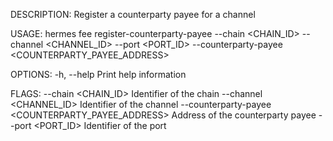 DESCRIPTION:
Register a counterparty payee for a channel

USAGE:
    hermes fee register-counterparty-payee --chain <CHAIN_ID> --channel <CHANNEL_ID> --port <PORT_ID> --counterparty-payee <COUNTERPARTY_PAYEE_ADDRESS>

OPTIONS:
    -h, --help    Print help information

FLAGS:
        --chain <CHAIN_ID>                                   Identifier of the chain
        --channel <CHANNEL_ID>                               Identifier of the channel
        --counterparty-payee <COUNTERPARTY_PAYEE_ADDRESS>    Address of the counterparty payee
        --port <PORT_ID>                                     Identifier of the port
